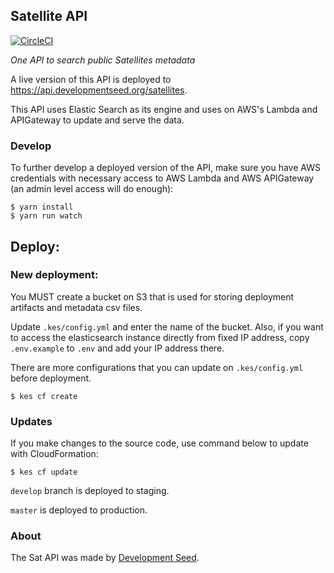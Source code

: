 ## Satellite API

[![CircleCI](https://circleci.com/gh/sat-utils/sat-api.svg?style=svg)](https://circleci.com/gh/sat-utils/sat-api)

*One API to search public Satellites metadata*

A live version of this API is deployed to https://api.developmentseed.org/satellites.

This API uses Elastic Search as its engine and uses on AWS's Lambda and APIGateway to update and serve the data.

### Develop

To further develop a deployed version of the API, make sure you have AWS credentials with necessary access to AWS Lambda and AWS APIGateway (an admin level access will do enough):

    $ yarn install
    $ yarn run watch

## Deploy:

### New deployment:

You MUST create a bucket on S3 that is used for storing deployment artifacts and metadata csv files.

Update `.kes/config.yml` and enter the name of the bucket. Also, if you want to access the elasticsearch instance directly from fixed IP address, copy `.env.example` to `.env` and add your IP address there.

There are more configurations that you can update on `.kes/config.yml` before deployment.

    $ kes cf create

### Updates

If you make changes to the source code, use command below to update with CloudFormation:

    $ kes cf update

`develop` branch is deployed to staging.

`master` is deployed to production.

### About
The Sat API was made by [Development Seed](http://developmentseed.org).

